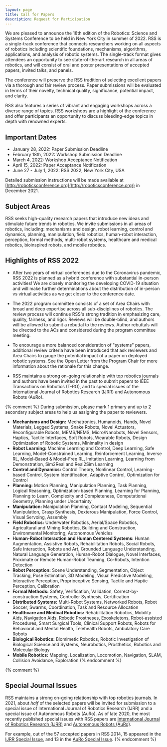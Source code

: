 ```yaml
---
layout: page
title: Call for Papers
description: Request for Participation
---
```


We are pleased to announce the 18th edition of the Robotics: Science and Systems Conference to be held in New York City in summer of 2022. RSS is a single-track conference that connects researchers working on all aspects of robotics including scientific foundations, mechanisms, algorithms, applications, and analysis of robotic systems. The single-track format gives attendees an opportunity to see state-of-the-art research in all areas of robotics, and will consist of oral and poster presentations of accepted papers, invited talks, and panels.

The conference will preserve the RSS tradition of selecting excellent papers via a thorough and fair review process. Paper submissions will be evaluated in terms of their novelty, technical quality, significance, potential impact, and clarity.

RSS also features a series of vibrant and engaging workshops across a diverse range of topics. RSS workshops are a highlight of the conference and offer participants an opportunity to discuss bleeding-edge topics in depth with renowned experts.


## Important Dates

* January 28, 2022: Paper Submission Deadline
* February 18th, 2022: Workshop Submission Deadline
* March 4, 2022: Workshop Acceptance Notification
* April 15, 2022: Paper Acceptance Notification
* June 27 - July 1, 2022: RSS 2022, New York City, USA

Detailed submission instructions will be made available at [http://roboticsconference.org](http://roboticsconference.org/) in December 2021.


## Subject Areas 

RSS seeks high-quality research papers that introduce new ideas and stimulate future trends in robotics. We invite submissions in all areas of robotics, including: mechanisms and design, robot learning, control and dynamics, planning, manipulation, field robotics, human-robot interaction, perception, formal methods, multi-robot systems, healthcare and medical robotics, bioinspired robots, and mobile robotics.


## Highlights of RSS 2022

* After two years of virtual conferences due to the Coronavirus pandemic, RSS 2022 is planned as a hybrid conference with substantial in-person activities! We are closely monitoring the developing COVID-19 situation and will make further determinations about the distribution of in-person vs virtual activities as we get closer to the conference date.

* The 2022 program committee consists of a set of Area Chairs with broad and deep expertise across all sub-disciplines of robotics. The review process will continue RSS's strong tradition in emphasizing care, quality, fairness, and rigor. Reviews will be double-blind, and authors will be allowed to submit a rebuttal to the reviews. Author rebuttals will be directed to the ACs and considered during the program committee meeting.

* To encourage a more balanced consideration of "systems" papers, additional review criteria have been introduced that ask reviewers and Area Chairs to gauge the potential impact of a paper on deployed robotic systems. See the Open Letter from the Program Chair for more information about the rationale for this change.

* RSS maintains a strong on-going relationship with top robotics journals and authors have been invited in the past to submit papers to IEEE Transactions on Robotics (T-RO), and to special issues of the International Journal of Robotics Research (IJRR) and Autonomous Robots (AuRo).


{% comment %}
During submission, please mark 1 primary and up to 2
secondary subject areas to help us assigning the paper to reviewers.

* **Mechanisms and Design:** Mechatronics, Humanoids, Hands, Novel Materials, Legged Systems, Snake Robots, Novel Actuators, Reconfigurable Robots, MEMS/NEMS, Micro/Nanobots, Novel Sensors, Haptics, Tactile Interfaces, Soft Robots, Wearable Robots, Design Optimization of Robotic Systems, Minimality in design
* **Robot Learning:** Machine Learning and Control, Deep Learning, Safe Learning, Model-Constrained Learning, Reinforcement Learning, Inverse RL, Model-Based & Model-Free RL, Imitation Learning, Learning from Demonstration, Sim2Real and Real2Sim Learning
* **Control and Dynamics:** Control Theory, Nonlinear Control, Learning-based Control, System Identification, Adaptive Control, Optimization for Control
* **Planning:** Motion Planning, Manipulation Planning, Task Planning, Logical Reasoning, Optimization-based Planning, Learning for Planning, Planning to Learn, Complexity and Completeness, Computational Geometry, Planning under Uncertainty
* **Manipulation:** Manipulation Planning, Contact Modeling, Sequential Manipulation, Grasp Synthesis, Dexterous Manipulation, Force Control, Visual Servoing, Assembly
* **Field Robotics:** Underwater Robotics, Aerial/Space Robotics, Agricultural and Mining Robotics, Building and Construction, Environmental Monitoring, Autonomous Vehicles
* **Human-Robot Interaction and Human Centered Systems:** Human Augmentation, Assistive Robots, Rehabilitation Robots, Social Robots, Safe Interaction, Robots and Art, Grounded Language Understanding, Natural Language Generation, Human-Robot Dialogue, Novel Interfaces, Proximate or Remote Human-Robot Teaming, Co-Robots, Intention Detection
* **Robot Perception:** Scene Understanding, Segmentation, Object Tracking, Pose Estimation, 3D Modeling, Visual Predictive Modeling, Interactive Perception, Proprioceptive Sensing, Tactile and Haptic Perception, Calibration
* **Formal Methods:** Safety, Verification, Validation, Correct-by-construction Systems, Controller Synthesis, Certification
* **Distributed Systems:** Multi-Robot Systems, Networked Robots, Robot Soccer, Swarms, Coordination, Task and Resource Allocation
* **Healthcare and Medical Robotics:** Rehabilitation Robotics, Mobility Aids, Navigation Aids, Robotic Prostheses, Exoskeletons, Robot-assisted Procedures, Smart Surgical Tools, Clinical Support Robots, Robots for Behavioral and Mental Health, Telehealth Robots, Ambulatory Care Robots
* **Biological Robotics:** Biomimetic Robotics, Robotic Investigation of Biological Science and Systems, Neurobotics, Prosthetics, Robotics and Molecular Biology
* **Mobile Robotics:** Mapping, Localization, Locomotion, Navigation, SLAM, Collision Avoidance, Exploration
{% endcomment %}

{% comment %}
## Special Journal Issues

RSS maintains a strong on-going relationship with top robotics journals. 
In 2021, about _half_ of the selected papers will be invited for submission to 
a special issue of International Journal of Robotics Research (IJRR) and a special issue of Autonomous Robots (AuRo).
As of late 2020, the most recently published special issues with RSS papers are
[International Journal of Robotics Research (IJRR)](https://journals.sagepub.com/toc/ijra/39/2-3) and 
[Autonomous Robots (AuRo)](https://link.springer.com/journal/10514/volumes-and-issues/44-7).

For example, out of the 57 accepted papers in RSS 2014, 15 appeared in the [IJRR Special Issue](http://ijr.sagepub.com/content/35/1-3.toc), and 13 in the [AuRo Special Issue](http://link.springer.com/journal/10514/39/3/page/1).
{% endcomment %}